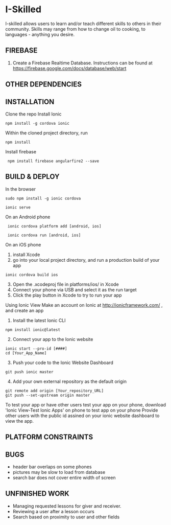 # I-Skilled
I-skilled allows users to learn and/or teach different skills to others in their community. Skills may range from how to change oil to cooking, to languages - anything you desire.

## FIREBASE
1. Create a Firebase Realtime Database. 
Instructions can be found at https://firebase.google.com/docs/database/web/start

## OTHER DEPENDENCIES
 
## INSTALLATION
Clone the repo
Install Ionic
```
npm install -g cordova ionic
```
Within the cloned project directory, run
```
npm install
```
Install firebase
```
 npm install firebase angularfire2 --save
 ```
## BUILD & DEPLOY
In the browser
```
sudo npm install -g ionic cordova
```
```
ionic serve 
```
On an Android phone
```
 ionic cordova platform add [android, ios]
```
```
 ionic cordova run [android, ios]
```

On an iOS phone
1. install Xcode 
2. go into your local project directory, and run a production build of your app
```
ionic cordova build ios
```
3. Open the .xcodeproj file in platforms/ios/ in Xcode
4. Connect your phone via USB and select it as the run target
5. Click the play button in Xcode to try to run your app

Using Ionic View
Make an account on Ionic at http://ionicframework.com/ , and create an app
1. Install the latest Ionic CLI
```
npm install ionic@latest
```
2. Connect your app to the Ionic website
```
ionic start --pro-id [####] 
cd [Your_App_Name]
```
3. Push your code to the Ionic Website Dashboard
```
git push ionic master
```
4. Add your own external repository as the default origin
```
git remote add origin [Your_repository_URL]
git push --set-upstream origin master
```
To test your app or have other users test your app on your phone, download 'Ionic View-Test Ionic Apps' on phone to test app on your phone
Provide other users with the public id assined on your ionic website dashboard to view the app. 


## PLATFORM CONSTRAINTS

## BUGS
- header bar overlaps on some phones
- pictures may be slow to load from database
- search bar does not cover entire width of screen

## UNFINISHED WORK
- Managing requested lessons for giver and receiver. 
- Reviewing a user after a lesson occurs
- Search based on proximity to user and other fields


